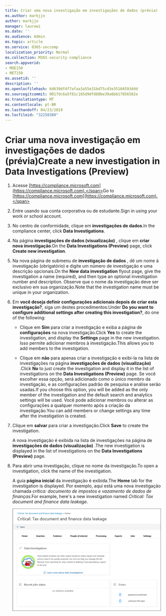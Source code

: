 ```yaml
---
title: Criar uma nova investigação em investigações de dados (prévia)
ms.author: markjjo
author: markjjo
manager: laurawi
ms.date: ''
ms.audience: Admin
ms.topic: article
ms.service: O365-seccomp
localization_priority: Normal
ms.collection: M365-security-compliance
search.appverid:
- MOE150
- MET150
ms.assetid: ''
description: ''
ms.openlocfilehash: 6d639df4f7afaa3a55e31bd75cd3e35104593ddd
ms.sourcegitcommit: 0017dc6a5f81c165d9dfd88be39a6bb17856582e
ms.translationtype: MT
ms.contentlocale: pt-BR
ms.lasthandoff: 04/23/2019
ms.locfileid: "32258380"
---
```

# <a name="create-a-new-investigation-in-data-investigations-preview"></a><span data-ttu-id="1a8f6-102">Criar uma nova investigação em investigações de dados (prévia)</span><span class="sxs-lookup"><span data-stu-id="1a8f6-102">Create a new investigation in Data Investigations (Preview)</span></span>

1. <span data-ttu-id="1a8f6-103">Acesse [https://compliance.microsoft.com](https://compliance.microsoft.com).</span><span class="sxs-lookup"><span data-stu-id="1a8f6-103">Go to [https://compliance.microsoft.com](https://compliance.microsoft.com).</span></span>
    
2. <span data-ttu-id="1a8f6-104">Entre usando sua conta corporativa ou de estudante.</span><span class="sxs-lookup"><span data-stu-id="1a8f6-104">Sign in using your work or school account.</span></span>
    
3. <span data-ttu-id="1a8f6-105">No centro de conformidade, clique em **investigações de dados**.</span><span class="sxs-lookup"><span data-stu-id="1a8f6-105">In the compliance center, click **Data Investigations**.</span></span>
 
4. <span data-ttu-id="1a8f6-106">Na página **investigações de dados (visualização)** , clique em **criar nova investigação**.</span><span class="sxs-lookup"><span data-stu-id="1a8f6-106">On the **Data Investigations (Preview)** page, click **Create new investigation**.</span></span>
    
5. <span data-ttu-id="1a8f6-107">Na nova página de submenu de **investigação de dados** , dê um nome à investigação (obrigatório) e digite um número de investigação e uma descrição opcionais.</span><span class="sxs-lookup"><span data-stu-id="1a8f6-107">On the **New data investigation** flyout page, give the investigation a name (required), and then type an optional investigation number and description.</span></span> <span data-ttu-id="1a8f6-108">Observe que o nome da investigação deve ser exclusivo em sua organização.</span><span class="sxs-lookup"><span data-stu-id="1a8f6-108">Note that the investigation name must be unique in your organization.</span></span>

6. <span data-ttu-id="1a8f6-109">Em **você deseja definir configurações adicionais depois de criar esta investigação?**, siga um destes procedimentos:</span><span class="sxs-lookup"><span data-stu-id="1a8f6-109">Under **Do you want to configure additional settings after creating this investigation?**, do one of the following:</span></span>

    - <span data-ttu-id="1a8f6-110">Clique em **Sim** para criar a investigação e exiba a página de **configurações** na nova investigação.</span><span class="sxs-lookup"><span data-stu-id="1a8f6-110">Click **Yes** to create the investigation, and display the **Settings** page in the new investigation.</span></span> <span data-ttu-id="1a8f6-111">Isso permite adicionar membros à investigação.</span><span class="sxs-lookup"><span data-stu-id="1a8f6-111">This allows you to add members to the investigation.</span></span>
    
    - <span data-ttu-id="1a8f6-112">Clique em **não** para apenas criar a investigação e exibi-la na lista de investigações na página **investigações de dados (visualização)** .</span><span class="sxs-lookup"><span data-stu-id="1a8f6-112">Click **No** to just create the investigation and display it in the list of investigations on the **Data Investigations (Preview)** page.</span></span> <span data-ttu-id="1a8f6-113">Se você escolher essa opção, será adicionado como o único membro da investigação, e as configurações padrão de pesquisa e análise serão usadas.</span><span class="sxs-lookup"><span data-stu-id="1a8f6-113">If you choose this option, you will be added as the only member of the investigation and the default search and analytics settings will be used.</span></span> <span data-ttu-id="1a8f6-114">Você pode adicionar membros ou alterar as configurações a qualquer momento após a criação da investigação.</span><span class="sxs-lookup"><span data-stu-id="1a8f6-114">You can add members or change settings any time after the investigation is created.</span></span>

7. <span data-ttu-id="1a8f6-115">Clique em **salvar** para criar a investigação.</span><span class="sxs-lookup"><span data-stu-id="1a8f6-115">Click **Save** to create the investigation.</span></span>

    <span data-ttu-id="1a8f6-116">A nova investigação é exibida na lista de investigações na página de **investigações de dados (visualização)** .</span><span class="sxs-lookup"><span data-stu-id="1a8f6-116">The new investigation is displayed in the list of investigations on the **Data Investigations (Preview)** page.</span></span> 

8. <span data-ttu-id="1a8f6-117">Para abrir uma investigação, clique no nome da investigação.</span><span class="sxs-lookup"><span data-stu-id="1a8f6-117">To open a investigation, click the name of the investigation.</span></span> 

    <span data-ttu-id="1a8f6-118">A guia **página inicial** da investigação é exibida.</span><span class="sxs-lookup"><span data-stu-id="1a8f6-118">The **Home** tab for the investigation is displayed.</span></span> <span data-ttu-id="1a8f6-119">Por exemplo, aqui está uma nova investigação chamada *crítica: documento de impostos e vazamento de dados de finanças*.</span><span class="sxs-lookup"><span data-stu-id="1a8f6-119">For example, here's a new investigation named *Critical: Tax document and finance data leakage*.</span></span>

    ![A guia início de uma nova investigação em investigações de dados](../media/NewDataInvestigations.png)
